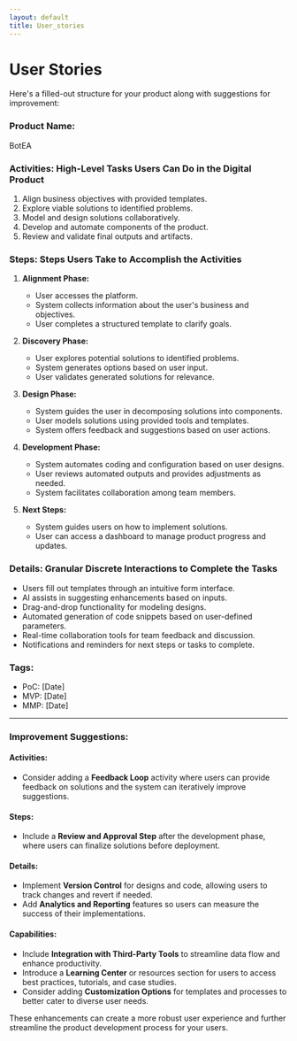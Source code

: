 ```yaml
---
layout: default
title: User_stories
---
```


# User Stories

Here's a filled-out structure for your product along with suggestions for improvement:

### **Product Name:**
BotEA

### **Activities: High-Level Tasks Users Can Do in the Digital Product**
1. Align business objectives with provided templates.
2. Explore viable solutions to identified problems.
3. Model and design solutions collaboratively.
4. Develop and automate components of the product.
5. Review and validate final outputs and artifacts.

### **Steps: Steps Users Take to Accomplish the Activities**
1. **Alignment Phase:**
   - User accesses the platform.
   - System collects information about the user's business and objectives.
   - User completes a structured template to clarify goals.

2. **Discovery Phase:**
   - User explores potential solutions to identified problems.
   - System generates options based on user input.
   - User validates generated solutions for relevance.

3. **Design Phase:**
   - System guides the user in decomposing solutions into components.
   - User models solutions using provided tools and templates.
   - System offers feedback and suggestions based on user actions.

4. **Development Phase:**
   - System automates coding and configuration based on user designs.
   - User reviews automated outputs and provides adjustments as needed.
   - System facilitates collaboration among team members.

5. **Next Steps:**
   - System guides users on how to implement solutions.
   - User can access a dashboard to manage product progress and updates.

### **Details: Granular Discrete Interactions to Complete the Tasks**
- Users fill out templates through an intuitive form interface.
- AI assists in suggesting enhancements based on inputs.
- Drag-and-drop functionality for modeling designs.
- Automated generation of code snippets based on user-defined parameters.
- Real-time collaboration tools for team feedback and discussion.
- Notifications and reminders for next steps or tasks to complete.

### **Tags:** 
- PoC: [Date]
- MVP: [Date]
- MMP: [Date]

---

### **Improvement Suggestions:**

#### Activities:
- Consider adding a **Feedback Loop** activity where users can provide feedback on solutions and the system can iteratively improve suggestions.

#### Steps:
- Include a **Review and Approval Step** after the development phase, where users can finalize solutions before deployment.

#### Details:
- Implement **Version Control** for designs and code, allowing users to track changes and revert if needed.
- Add **Analytics and Reporting** features so users can measure the success of their implementations.

#### Capabilities:
- Include **Integration with Third-Party Tools** to streamline data flow and enhance productivity.
- Introduce a **Learning Center** or resources section for users to access best practices, tutorials, and case studies.
- Consider adding **Customization Options** for templates and processes to better cater to diverse user needs.

These enhancements can create a more robust user experience and further streamline the product development process for your users.